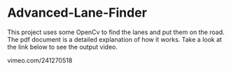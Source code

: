 # Advanced-Lane-Finder

This project uses some OpenCv to find the lanes and put them on the road.  The pdf document is a detailed explanation of how it works.  Take a look at the link below to see the output video. 

vimeo.com/241270518

